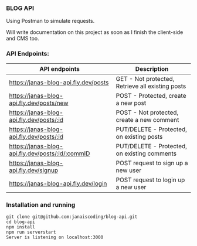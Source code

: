 ### BLOG API

Using Postman to simulate requests.

Will write documentation on this project as soon as I finish the client-side and CMS too.

### API Endpoints:

| API endpoints                                    | Description                                      |
| ------------------------------------------------ | ------------------------------------------------ |
| https://janas-blog-api.fly.dev/posts             | GET - Not protected, Retrieve all existing posts |
| https://janas-blog-api.fly.dev/posts/new         | POST - Protected, create a new post              |
| https://janas-blog-api.fly.dev/posts/:id         | POST - Not protected, create a new comment       |
| https://janas-blog-api.fly.dev/posts/:id         | PUT/DELETE - Protected, on existing posts        |
| https://janas-blog-api.fly.dev/posts/:id/:commID | PUT/DELETE - Protected, on existing comments     |
| https://janas-blog-api.fly.dev/signup            | POST request to sign up a new user               |
| https://janas-blog-api.fly.dev/login             | POST request to login up a new user              |

### Installation and running

```
git clone git@github.com:janaiscoding/blog-api.git
cd blog-api
npm install
npm run serverstart
Server is listening on localhost:3000
```
